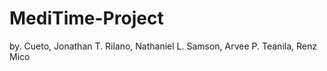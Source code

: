 # MediTime-Project
by. Cueto, Jonathan T.
    Rilano, Nathaniel L.
    Samson, Arvee P.
    Teanila, Renz Mico
